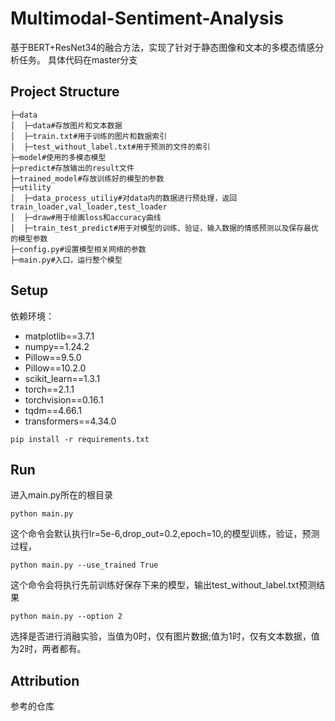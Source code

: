 ﻿# Multimodal-Sentiment-Analysis

基于BERT+ResNet34的融合方法，实现了针对于静态图像和文本的多模态情感分析任务。
具体代码在master分支

## Project Structure

```
├─data
│  ├─data#存放图片和文本数据
│  ├─train.txt#用于训练的图片和数据索引
│  ├─test_without_label.txt#用于预测的文件的索引
├─model#使用的多模态模型
├─predict#存放输出的result文件
├─trained_model#存放训练好的模型的参数
├─utility
│  ├─data_process_utiliy#对data内的数据进行预处理，返回train_loader,val_loader,test_loader
│  ├─draw#用于绘画loss和accuracy曲线
│  ├─train_test_predict#用于对模型的训练、验证，输入数据的情感预测以及保存最优的模型参数
├─config.py#设置模型相关网络的参数
├─main.py#入口，运行整个模型
```



## Setup

依赖环境：

- matplotlib==3.7.1
- numpy==1.24.2
- Pillow==9.5.0
- Pillow==10.2.0
- scikit_learn==1.3.1
- torch==2.1.1
- torchvision==0.16.1
- tqdm==4.66.1
- transformers==4.34.0

```
pip install -r requirements.txt
```



## Run

进入main.py所在的根目录

```
python main.py 
```

这个命令会默认执行lr=5e-6,drop_out=0.2,epoch=10,的模型训练，验证，预测过程，



```
python main.py --use_trained True
```

这个命令会将执行先前训练好保存下来的模型，输出test_without_label.txt预测结果



```
python main.py --option 2
```

选择是否进行消融实验，当值为0时，仅有图片数据;值为1时，仅有文本数据，值为2时，两者都有。



## Attribution

参考的仓库

[NHFNET]: https://github.com/ECNU-Cross-Innovation-Lab/NHFNet

